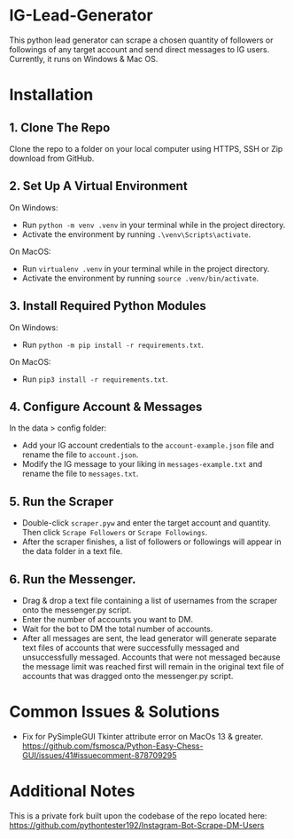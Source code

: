 # IG-Lead-Generator

This python lead generator can scrape a chosen quantity of followers or followings of any target account and send direct messages to IG users. Currently, it runs on Windows & Mac OS.

# Installation

## 1. Clone The Repo

Clone the repo to a folder on your local computer using HTTPS, SSH or Zip download from GitHub.

## 2. Set Up A Virtual Environment

On Windows:

- Run `python -m venv .venv` in your terminal while in the project directory.
- Activate the environment by running `.\venv\Scripts\activate`.

On MacOS:

- Run `virtualenv .venv` in your terminal while in the project directory.
- Activate the environment by running `source .venv/bin/activate`.

## 3. Install Required Python Modules

On Windows:

- Run `python -m pip install -r requirements.txt`.

On MacOS:

- Run `pip3 install -r requirements.txt`.

## 4. Configure Account & Messages

In the data > config folder:

- Add your IG account credentials to the `account-example.json` file and rename the file to `account.json`.
- Modify the IG message to your liking in `messages-example.txt` and rename the file to `messages.txt`.

## 5. Run the Scraper

- Double-click `scraper.pyw` and enter the target account and quantity. Then click `Scrape Followers` or `Scrape Followings`.
- After the scraper finishes, a list of followers or followings will appear in the data folder in a text file.

## 6. Run the Messenger.

- Drag & drop a text file containing a list of usernames from the scraper onto the messenger.py script.
- Enter the number of accounts you want to DM.
- Wait for the bot to DM the total number of accounts.
- After all messages are sent, the lead generator will generate separate text files of accounts that were successfully messaged and unsuccessfully messaged. Accounts that were not messaged because the message limit was reached first will remain in the original text file of accounts that was dragged onto the messenger.py script.

# Common Issues & Solutions

- Fix for PySimpleGUI Tkinter attribute error on MacOs 13 & greater.
  https://github.com/fsmosca/Python-Easy-Chess-GUI/issues/41#issuecomment-878709295

# Additional Notes

This is a private fork built upon the codebase of the repo located here: https://github.com/pythontester192/Instagram-Bot-Scrape-DM-Users
